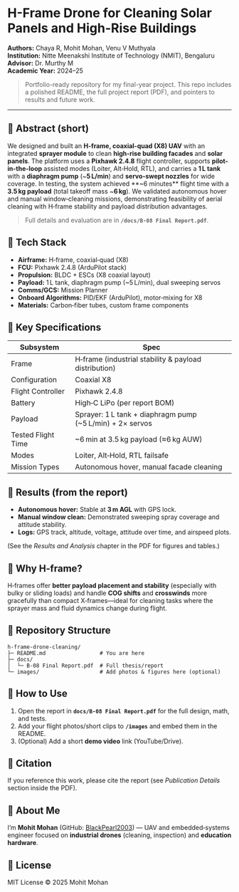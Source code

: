 # H-Frame Drone for Cleaning Solar Panels and High-Rise Buildings

**Authors:** Chaya R, Mohit Mohan, Venu V Muthyala  
**Institution:** Nitte Meenakshi Institute of Technology (NMIT), Bengaluru  
**Advisor:** Dr. Murthy M  
**Academic Year:** 2024–25

> Portfolio-ready repository for my final-year project. This repo includes a polished README, the full project report (PDF), and pointers to results and future work.

---

## 🔎 Abstract (short)
We designed and built an **H-frame, coaxial-quad (X8) UAV** with an integrated **sprayer module** to clean **high‑rise building facades** and **solar panels**. The platform uses a **Pixhawk 2.4.8** flight controller, supports **pilot-in-the-loop** assisted modes (Loiter, Alt‑Hold, RTL), and carries a **1 L tank** with a **diaphragm pump** (~**5 L/min**) and **servo‑swept nozzles** for wide coverage. In testing, the system achieved **~6 minutes** flight time with a **3.5 kg payload** (total takeoff mass ~**6 kg**). We validated autonomous hover and manual window‑cleaning missions, demonstrating feasibility of aerial cleaning with H‑frame stability and payload distribution advantages.

> Full details and evaluation are in **`/docs/B-08 Final Report.pdf`**.

## 🧰 Tech Stack
- **Airframe:** H‑frame, coaxial‑quad (X8)
- **FCU:** Pixhawk 2.4.8 (ArduPilot stack)
- **Propulsion:** BLDC + ESCs (X8 coaxial layout)
- **Payload:** 1 L tank, diaphragm pump (~5 L/min), dual sweeping servos
- **Comms/GCS:** Mission Planner
- **Onboard Algorithms:** PID/EKF (ArduPilot), motor‑mixing for X8
- **Materials:** Carbon‑fiber tubes, custom frame components

## 📌 Key Specifications
| Subsystem | Spec |
|---|---|
| Frame | H‑frame (industrial stability & payload distribution) |
| Configuration | Coaxial X8 |
| Flight Controller | Pixhawk 2.4.8 |
| Battery | High‑C LiPo (per report BOM) |
| Payload | Sprayer: 1 L tank + diaphragm pump (~5 L/min) + 2× servos |
| Tested Flight Time | ~6 min at 3.5 kg payload (≈6 kg AUW) |
| Modes | Loiter, Alt‑Hold, RTL failsafe |
| Mission Types | Autonomous hover, manual facade cleaning |

## 🧪 Results (from the report)
- **Autonomous hover:** Stable at **3 m AGL** with GPS lock.  
- **Manual window clean:** Demonstrated sweeping spray coverage and attitude stability.  
- **Logs:** GPS track, altitude, voltage, attitude over time, and airspeed plots.

(See the *Results and Analysis* chapter in the PDF for figures and tables.)

## 🧭 Why H‑frame?
H‑frames offer **better payload placement and stability** (especially with bulky or sliding loads) and handle **COG shifts** and **crosswinds** more gracefully than compact X‑frames—ideal for cleaning tasks where the sprayer mass and fluid dynamics change during flight.

## 📂 Repository Structure
```
h-frame-drone-cleaning/
├─ README.md                 # You are here
├─ docs/
│  └─ B-08 Final Report.pdf  # Full thesis/report
└─ images/                   # Add photos & figures here (optional)
```

## 🚀 How to Use
1. Open the report in **`docs/B-08 Final Report.pdf`** for the full design, math, and tests.
2. Add your flight photos/short clips to **`/images`** and embed them in the README.
3. (Optional) Add a short **demo video** link (YouTube/Drive).

## 🔗 Citation
If you reference this work, please cite the report (see *Publication Details* section inside the PDF).

## 👤 About Me
I’m **Mohit Mohan** (GitHub: [BlackPearl2003](https://github.com/BlackPearl2003)) — UAV and embedded‑systems engineer focused on **industrial drones** (cleaning, inspection) and **education hardware**.

## 📜 License
MIT License © 2025 Mohit Mohan
